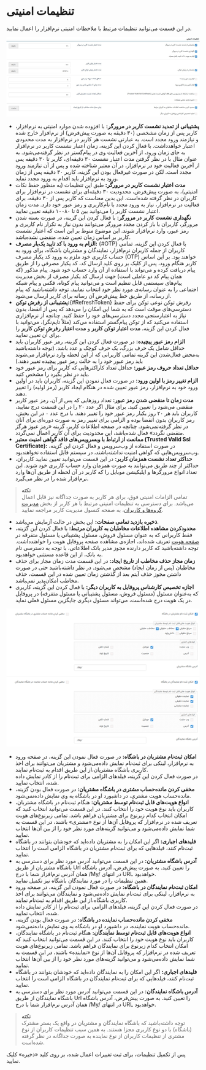# تنظیمات امنیتی

در این قسمت می‌توانید تنظیمات مرتبط با ملاحظات امنیتی نرم‌افزار را اعمال نمایید.<br>

![تنظیمات امنیتی](./Image/security-setting-2.8.7.jpg)

- **پشتیبانی از تمدید نشست کاربر در مرورگر:** با افزوده شدن موارد امنیتی به نرم‌افزار، کاربر پس از زمان مشخصی (۳۰ دقیقه به صورت پیش‌فرض) از نرم‌افزار خارج شده و نیازمند ورود مجدد است. به عبارتی نشست هر کاربر در نرم‌افزار به مدت محدودی اعتبار خواهدداشت. با فعال کردن این گزینه، زمان اعتبار نشست کاربر در نرم‌افزار به جای زمان ورود، از آخرین فعالیت وی در پیام‌گستر در نظر گرفته‌می‌شود. به عنوان مثال با در نظر گرفتن مدت اعتبار نشست ۳۰ دقیقه‌ای، کاربر تا ۳۰ دقیقه پس از آخرین فعالیت خود در نرم‌افزار، در آن معتبر شناخته شده و پس از آن نیازمند ورود مجدد است. لکن در صورت غیرفعال بودن این گزینه، کاربر ۳۰ دقیقه پس از زمان ورود به نرم‌افزار باید اقدام به ورود مجدد نماید.<br>
- **مدت اعتبار نشست کاربر در مرورگر:** طبق این تنظیمات (به منظور حفظ نکات امنیتی)، به صورت پیش‌فرض، محدودیت ۳۰ دقیقه‌ای برای نشست در نرم‌افزار برای کاربران در نظر گرفته شده‌است. این بدین معناست که کاربر پس از ۳۰ دقیقه، برای فعالیت در نرم‌افزار، نیاز به ورود مجدد با نام‌کاربری و رمز عبور خود دارد. مدت زمان اعتبار نشست کاربر را می‌توانید بین ۵ تا ۱۰۰۸۰ دقیقه تعیین نمایید.<br>
- **نگهداری نشست کاربر در مرورگر:** با فعال کردن این گزینه، در صورت بسته شدن مرورگر، کاربران با باز کردن مجدد مرورگر می‌توانند بدون نیاز به تکرار نام کاربری و رمز عبور، وارد نرم‌افزار شوند. این موضوع منوط بر این است که اعتبار نشست کاربر بر اساس زمان تعیین شده، منقضی نشده‌باشد.<br>
- **الزام به ورود با کد تایید یک‌بار مصرف:** {#OTP} با فعال کردن این گزینه، تمامی کاربران از جمله کاربران نرم‌افزار، نمایندگان و مشتریان باشگاه، برای ورود به حساب کاربری خود ملزم به ورود کد یکبار مصرف (OTP) خواهند بود. بر این اساس کاربر هنگام ورود، پس از کلیک بر روی کلید ارسال کد، کد یکبار مصرفی را از طریق پیام دریافت کرده و می‌تواند با استفاده از آن وارد حساب خود شود. پیام مذکور (که همان پیام کد دو عاملی است) جهت ارسال کد یکبار مصرف از بخش مدیریت پیام‌های سیستمی قابل تنظیم است و می‌توانید پیام کوتاه، فکس و پیام شبکه اجتماعی را به عنوان رسانه‌ی مورد نظر خود انتخاب نمایید. توجه داشته‌باشید که پیام از رسانه، از طریق خط پیش‌فرض آن رسانه برای کاربر ارسال می‌شود.
- **پشتیبانی از رفرش توکن:**{#RefreshToken} رفرش توکن نوعی توکن برای حفظ دسترسی‌های موقت است که به شما این امکان را می‌دهد که پس از انقضا، بدون نیاز به اعتبارسنجی مجدد دسترسی‌های خود را حفظ کنید. چنانچه از نرم‌افزاری استفاده می‌کنید که از توکن پیام‌گستر استفاده می‌کند (مثلاً تایم‌نگر)، می‌توانید با فعال کردن این گزینه، **مدت اعتبار توکن کاربر** و **مدت اعتبار رفرش توکن کاربر** را برای آن تعیین نمایید.<br>
- **الزام رمز عبور پیچیده:** در صورت فعال‌ کردن این گزینه، رمز عبور کاربران باید حداقل شامل یک حرف بزرگ، یک حرف کوچک و عدد باشد. (توجه داشته‌باشید به‌محض فعال‌شدن این گزینه تمامی کاربرانی که از این لحظه وارد نرم‌افزار می‌شوند باید رمز عبور خود را به حالت رمز عبور پیچیده تغییر دهند.) <br>
- **حداقل تعداد حروف رمز عبور:** حداقل تعداد کاراکترهایی که کاربر برای رمز عبور خود باید در نظر بگیرد را مشخص کنید.<br>
- **الزام تغییر رمز با اولین ورود:** در صورت فعال نمودن این گزینه، کاربران باید در اولین ورود خود به نرم‌افزار، رمز عبور تعیین شده در هنگام ایجاد کاربر (رمز اولیه) را تغییر دهند.<br>
- **مدت‌ زمان تا منقضی شدن رمز عبور:** تعداد روزهایی که پس از آن، رمز عبور کاربر منقضی می‌شود را تعیین کنید. برای مثال اگر عدد ۲۰ را در این قسمت درج نمایید، کاربران باید هر ۲۰ روز یکبار رمز عبور خود را تغییر دهند. با درج عدد ۰ در این بخش، رمز کاربران بدون انقضا بوده و الزامی برای تغییر رمز به صورت دوره‌ای برای آنان در نظر گرفته‌نمی‌شود. چنانچه در صفحه اطلاعات کاربر، گزینه «رمز عبوز هرگز منقضی نگردد» فعال شده‌باشد، این محدودیت برای آن کاربر اعمال نمی‌گردد.<br>
- **ممانعت از ارتباط با وبسرویس‌های فاقد گواهی امنیت معتبر (Trusted Valid Ssl Certificate):** در صورت استفاده از وب‌سرویس و فعال کردن این گزینه، وب‌سرویس‌هایی که گواهی امنیت نداشته‌باشند، در سیستم قابل استفاده نخواهند‌بود.<br>
- **حداکثر تعداد نشست همزمان کاربر:** در این قسمت می‌توانید تعیین نمایید کاربران، حداکثر از چند طریق می‌توانند به صورت همزمان وارد حساب کاربری خود شوند. این تعداد انواع مرورگرها و اپلیکیشن موبایل را که کاربر در آن لحظه از طریق آن‌ها وارد نرم‌افزار شده را در نظر می‌گیرد.<br>

> **نکته**<br>
> تمامی الزامات امنیتی فوق، برای هر کاربر به صورت جداگانه نیز قابل اعمال می‌باشد. برای دسترسی به تنظیمات امنیتی مرتبط با هر کاربر از بخش [مدیریت گروه‌ها و کاربران](https://github.com/1stco/PayamGostarDocs/blob/master/Help/Settings/GroupsAndUsersManagement/UsersAndGroupsManagement.2.8.4.md)، به صفحه کنسول مدیریت کاربر مراجعه نمایید.<br>

- **ذخیره بازدید تمامی صفحات:** این بخش در حالت آزمایش می‌باشد.<br>
- **محدودکردن مشاهده اطلاعات مخاطبان به کاربران مرتبط:** با فعال کردن این گزینه، فقط کاربرانی که به عنوان مسئول فروش، مسئول پشتیبانی یا مسئول متفرقه در [صفحه هویت](https://github.com/1stco/PayamGostarDocs/blob/master/Help/Integrated-bank/Database/General-specifications/General-specifications.md) تعریف شده‌اند، اجازه‌ی مشاهده صفحه پروفایل هویت را خواهندداشت. توجه داشته‌باشید که کاربر دارنده مجوز مدیر بانک اطلاعاتی، با توجه به دسترسی تام به بانک، از این قاعده مستثنی خواهدبود.<br>
- **زمان مجاز حذف مخاطب از تاریخ ایجاد:** در این قسمت مدت‌ زمان مجاز برای حذف مخاطبان (پس از زمان ایجاد) مشخص می‌شود. در نظر داشته‌باشید حتی در صورت داشتن مجوز حذف آیتم بعد از گذشتن زمان تعیین شده در این قسمت، حذف مخاطب امکان‌پذیر نمی‌باشد.<br>
- **اجازه تخصیص کارشناس پروفایل به کاربران دیگر:** با فعال کردن این گزینه، کاربری که به‌عنوان مسئول (مسئول فروش، مسئول پشتیبانی یا مسئول متفرقه) در پروفایل در یک هویت درج شده‌است، می‌تواند مسئول دیگری جایگزین مسئول فعلی نماید.<br>

![تنظیمات باشگاه](./Image/club-security-setting-2.8.7.png)

- **امکان ثبت‌نام مشتریان در باشگاه:** در صورت فعال نمودن این گزینه، در صفحه ورود به نرم‌افزار، لینکی برای ثبت‌نام نمایش داده‌می‌شود و مشتریان می‌توانند برای اخذ کاربری باشگاه مشتریان،از این طریق اقدام به ثبت‌نام نمایند.<br>
در صورت فعال کردن این گزینه، فیلدهای الزامی برای ثبت‌نام را از کادر نمایش داده شده، انتخاب نمایید.<br>
- **مخفی کردن مانده‌حساب مشتری در باشگاه مشتریان:** در صورت فعال‌ بودن گزینه، مانده‌حساب هویت مشتری، در داشبورد او در باشگاه به وی نمایش داده‌نمی‌شود. <br>
- **انواع هویت‌های قابل ثبت‌نام توسط مشتریان:** هنگام ثبت‌نام در باشگاه مشتریان، کاربران باید نوع هویت خود را انتخاب کنند. در این قسمت می‌توانید انتخاب کنید که امکان انتخاب کدام زیرنوع برای مشتریان فراهم باشد. تمامی زیرنوع‌های هویت تعریف شده در نرم‌افزار که پروفایل آن‌ها از نوع «مشتری» باشند، در این قسمت به شما نمایش داده‌می‌شود و می‌توانید گزینه‌های مورد نظر خود را از بین آن‌ها انتخاب نمایید. <br>
- **فلیدهای اجباری:** اگر این امکان را به مشتریان داده‌اید که خودشان بتوانند در باشگاه ثبت‌‌نام کنند، فیلدهایی که برای ثبت‌نام مشتریان در باشگاه الزامی است را انتخاب نمایید.<br>
- **آدرس باشگاه مشتریان:** در این قسمت می‌توانید آدرس مورد نظر برای دسترسی به باشگاه مشتریان از طریق Url را تعیین کنید. به صورت پیش‌فرض، آدرس باشگاه همان آدرس نرم‌افزار شما با درج /My/ در انتهای URL خواهدبود.<br>
همین تنظیمات را در مورد نمایندگان باشگاه نیز تکمیل نمایید.<br>
- **امکان ثبت‌نام نمایندگان در باشگاه:** در صورت فعال نمودن این گزینه، در صفحه ورود به نرم‌افزار، لینکی برای ثبت‌نام نمایش داده‌می‌شود و نمایندگان می‌توانند برای اخذ کاربری باشگاه،از این طریق اقدام به ثبت‌نام نمایند.<br>
در صورت فعال کردن این گزینه، فیلدهای الزامی برای ثبت‌نام را از کادر نمایش داده شده، انتخاب نمایید.<br>
- **مخفی کردن مانده‌حساب نماینده در باشگاه:** در صورت فعال‌ بودن گزینه، مانده‌حساب هویت نماینده، در داشبورد او در باشگاه به وی نمایش داده‌نمی‌شود. <br>
- **انواع هویت‌های قابل ثبت‌نام توسط نمایندگان:** هنگام ثبت‌نام در باشگاه نمایندگان، کاربران باید نوع هویت خود را انتخاب کنند. در این قسمت می‌توانید انتخاب کنید که امکان انتخاب کدام زیرنوع برای نمایندگان فراهم باشد. تمامی زیرنوع‌های هویت تعریف شده در نرم‌افزار که پروفایل آن‌ها از نوع «نماینده» باشند، در این قسمت به شما نمایش داده‌می‌شود و می‌توانید گزینه‌های مورد نظر خود را از بین آن‌ها انتخاب نمایید. <br>
- **فلیدهای اجباری:** اگر این امکان را به نمایندگان داده‌اید که خودشان بتوانند در باشگاه ثبت‌‌نام کنند، فیلدهایی که برای ثبت‌نام نمایندگان در باشگاه الزامی است را انتخاب نمایید.<br>
- **آدرس باشگاه نمایندگان:** در این قسمت می‌توانید آدرس مورد نظر برای دسترسی به باشگاه نمایندگان از طریق Url را تعیین کنید. به صورت پیش‌فرض، آدرس باشگاه همان آدرس نرم‌افزار شما با درج /My/ در انتهای URL خواهدبود.<br>

> **نکته**<br>
> توجه داشته‌باشید که باشگاه نمایندگان و مشتریان در واقع یک بستر مشترک (باشگاه) با دو نوع کاربری مجزا هستند. به همین سبب تنظیمات کاربران از نوع مشتری از تنظیمات کاربران از نوع نماینده به صورت جداگانه در نظر گرفته شده‌است.<br>

 پس از تکمیل تنظیمات، برای ثبت تغییرات اعمال شده، بر روی کلید «ذخیره» کلیک نمایید.<br>
 

 

 

 





